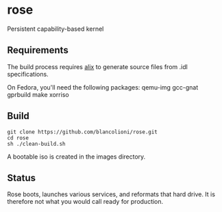 # rose
Persistent capability-based kernel

## Requirements

The build process requires [alix](https://github.com/blancolioni/alix) to generate source files from .idl specifications.

On Fedora, you'll need the following packages: qemu-img gcc-gnat gprbuild make xorriso 

## Build

```
git clone https://github.com/blancolioni/rose.git
cd rose
sh ./clean-build.sh
```

A bootable iso is created in the images directory.

## Status

Rose boots, launches various services, and
reformats that hard drive.  It is therefore not what 
you would call ready for production.

